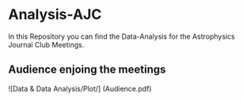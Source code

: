 # Analysis-AJC
In this Repository you can find the Data-Analysis for the Astrophysics Journal Club Meetings.

## Audience enjoing the meetings
![Data & Data Analysis/Plot/] (Audience.pdf)
